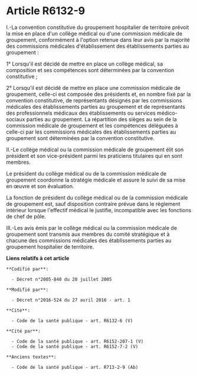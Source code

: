 # Article R6132-9

I.-La convention constitutive du groupement hospitalier de territoire prévoit la mise en place d'un collège médical ou d'une
commission médicale de groupement, conformément à l'option retenue dans leur avis par la majorité des commissions médicales
d'établissement des établissements parties au groupement : 

1° Lorsqu'il est décidé de mettre en place un collège médical, sa composition et ses compétences sont déterminées par la
convention constitutive ; 

2° Lorsqu'il est décidé de mettre en place une commission médicale de groupement, celle-ci est composée des présidents et, en
nombre fixé par la convention constitutive, de représentants désignés par les commissions médicales des établissements
parties au groupement et de représentants des professionnels médicaux des établissements ou services médico-sociaux parties
au groupement. La répartition des sièges au sein de la commission médicale de groupement et les compétences déléguées à
celle-ci par les commissions médicales des établissements parties au groupement sont déterminées par la convention
constitutive. 

II.-Le collège médical ou la commission médicale de groupement élit son président et son vice-président parmi les praticiens
titulaires qui en sont membres. 

Le président du collège médical ou de la commission médicale de groupement coordonne la stratégie médicale et assure le suivi
de sa mise en œuvre et son évaluation. 

La fonction de président du collège médical ou de la commission médicale de groupement est, sauf disposition contraire prévue
dans le règlement intérieur lorsque l'effectif médical le justifie, incompatible avec les fonctions de chef de pôle. 

III.-Les avis émis par le collège médical ou la commission médicale de groupement sont transmis aux membres du comité
stratégique et à chacune des commissions médicales des établissements parties au groupement hospitalier de territoire.

**Liens relatifs à cet article**

	**Codifié par**:

	  - Décret n°2005-840 du 20 juillet 2005

	**Modifié par**:

	  - Décret n°2016-524 du 27 avril 2016 - art. 1

	**Cite**:

	  - Code de la santé publique - art. R6132-6 (V)

	**Cité par**:

	  - Code de la santé publique - art. R6152-207-1 (V)
	  - Code de la santé publique - art. R6152-7-2 (V)

	**Anciens textes**:

	  - Code de la santé publique - art. R713-2-9 (Ab)

